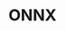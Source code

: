 ---
title: "ONNX"
layout: post
# date: 2016-02-24 22:48
# image: /assets/images/markdown.jpg
# headerImage: false
tag:
- Deep Learning
category: blog
# author: jamesfoster
# description: Markdown summary with different options
---